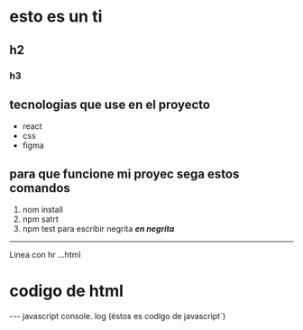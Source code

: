 # esto es un ti
## h2
### h3


## tecnologias que use en el proyecto
- react
- css
- figma
## para que funcione mi proyec sega estos comandos
1. nom install
2. npm satrt
3. npm test
para escribir negrita ***en negrita***
--- 
Linea con hr
...html 
<h1> codigo de html </h1>
--- javascript
console. log (éstos es codigo de javascript´)